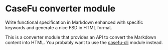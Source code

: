 # CaseFu converter module

Write functional specification in Markdown enhanced with specific keywords
and generate a nice FSD in HTML format.

This is a converter module that provides an API to convert the Markdown content into HTML.
You probably want to use the [casefu-cli](https://www.npmjs.com/package/casefu-cli) module instead.
